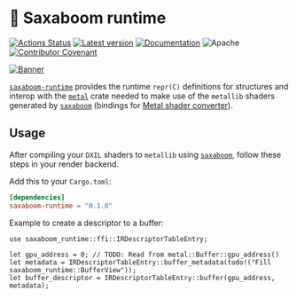 # 🤘 Saxaboom runtime

[![Actions Status](https://github.com/Traverse-Research/saxaboom/actions/workflows/ci.yml/badge.svg)](https://github.com/Traverse-Research/saxaboom/actions)
[![Latest version](https://img.shields.io/crates/v/saxaboom-runtime.svg?logo=rust)][`saxaboom-runtime`]
[![Documentation](https://img.shields.io/docsrs/saxaboom-runtime/latest?logo=docs.rs)](https://docs.rs/saxaboom-runtime)
![Apache](https://img.shields.io/badge/license-Apache-blue.svg)
[![Contributor Covenant](https://img.shields.io/badge/contributor%20covenant-v1.4%20adopted-ff69b4.svg)](../CODE_OF_CONDUCT.md)

[![Banner](../banner.png)](https://traverseresearch.nl)

[`saxaboom-runtime`] provides the runtime `repr(C)` definitions for structures and interop with the [`metal`] crate needed to make use of the `metallib` shaders generated by [`saxaboom`] (bindings for [Metal shader converter]).

## Usage

After compiling your `DXIL` shaders to `metallib` using [`saxaboom`], follow these steps in your render backend.

Add this to your `Cargo.toml`:

```toml
[dependencies]
saxaboom-runtime = "0.1.0"
```

Example to create a descriptor to a buffer:

```rust,no_run
use saxaboom_runtime::ffi::IRDescriptorTableEntry;

let gpu_address = 0; // TODO: Read from metal::Buffer::gpu_address()
let metadata = IRDescriptorTableEntry::buffer_metadata(todo!("Fill saxaboom_runtime::BufferView"));
let buffer_descriptor = IRDescriptorTableEntry::buffer(gpu_address, metadata);
```

[Metal shader converter]: https://developer.apple.com/metal/shader-converter/
[`saxaboom`]: https://crates.io/crates/saxaboom
[`saxaboom-runtime`]: https://crates.io/crates/saxaboom-runtime
[`metal`]: https://crates.io/crates/metal
